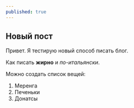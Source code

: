 ```yaml
---
published: true
---
```




## Новый пост
Привет. Я тестирую новый способ писать блог. 

Как писать **жирно** и _по-итальянски_.

Можно создать список вещей:
1. Меренга
2. Печеньки
3. Донатсы
